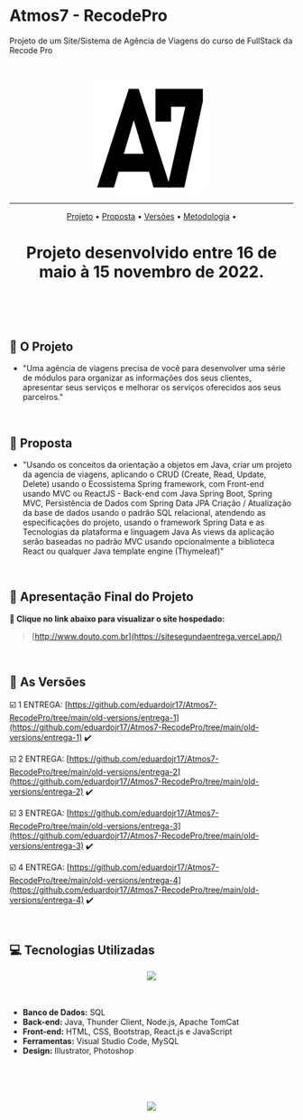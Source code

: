 # Atmos7 - RecodePro
Projeto de um Site/Sistema de Agência de Viagens do curso de FullStack da Recode Pro

<br>

<p align="center">
      <img src="/atmosfront/src/img/logo1.png" width="200" height="200">
<p align="center">

<hr>

<p align="center">
  <a href ="#rocket-o-projeto">Projeto</a>  •
  <a href ="#dart-proposta">Proposta</a>  •
  <a href ="#camera_flash-as-versões">Versões</a>  •
  <a href ="#computer-Tecnologias-Utilizadas">Metodologia</a>  •
</p>

<h1 align="center">
  Projeto desenvolvido entre 16 de maio à 15 novembro de 2022.
<h1 align="center">
<br>

## :rocket: O Projeto

* "Uma agência de viagens precisa de você para desenvolver uma série de módulos para organizar as informações dos seus clientes, apresentar seus serviços e melhorar os serviços oferecidos aos seus parceiros." 

</p>
<br>

## :dart: Proposta
* "Usando os conceitos da orientação a objetos em Java, criar um projeto da agencia de viagens, aplicando o CRUD (Create, Read, Update, Delete)
usando o Ecossistema Spring framework, com Front-end usando MVC ou ReactJS - Back-end com Java Spring Boot, Spring MVC, Persistência de Dados com Spring Data JPA
Criação / Atualização da base de dados usando o padrão SQL relacional, atendendo as especificações do projeto, usando o framework Spring Data e as Tecnologias da plataforma e linguagem Java
As views da aplicação serão baseadas no padrão MVC usando opcionalmente a biblioteca React ou qualquer Java template engine (Thymeleaf)"
</p>
<br>

## :camera_flash: Apresentação Final do Projeto

**:link: Clique no link abaixo para visualizar o site hospedado:**
>  [http://www.douto.com.br](https://sitesegundaentrega.vercel.app/)
      
     
<br> 

## :camera_flash: As Versões

☑️ 1 ENTREGA: [https://github.com/eduardojr17/Atmos7-RecodePro/tree/main/old-versions/entrega-1](https://github.com/eduardojr17/Atmos7-RecodePro/tree/main/old-versions/entrega-1) :heavy_check_mark:

☑️ 2 ENTREGA: [https://github.com/eduardojr17/Atmos7-RecodePro/tree/main/old-versions/entrega-2](https://github.com/eduardojr17/Atmos7-RecodePro/tree/main/old-versions/entrega-2) :heavy_check_mark:

☑️ 3 ENTREGA: [https://github.com/eduardojr17/Atmos7-RecodePro/tree/main/old-versions/entrega-3](https://github.com/eduardojr17/Atmos7-RecodePro/tree/main/old-versions/entrega-3) :heavy_check_mark:

☑️ 4 ENTREGA: [https://github.com/eduardojr17/Atmos7-RecodePro/tree/main/old-versions/entrega-4](https://github.com/eduardojr17/Atmos7-RecodePro/tree/main/old-versions/entrega-4) :heavy_check_mark:

<br> 

## :computer: Tecnologias Utilizadas

<p align="center">
      <img src="/Imagens_Geral/tech.JPG" >      
<p align="center">
</p>
<br>

* **Banco de Dados:** SQL
* **Back-end:** Java, Thunder Client, Node.js, Apache TomCat                   
* **Front-end:** HTML, CSS, Bootstrap, React.js e JavaScript              
* **Ferramentas:** Visual Studio Code, MySQL
* **Design:** Illustrator, Photoshop

<br>

<h1 align="center"> <img src = "Imagens_Geral/recode.png" height="90" /></h1>    
 

